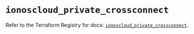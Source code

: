 # `ionoscloud_private_crossconnect`

Refer to the Terraform Registry for docs: [`ionoscloud_private_crossconnect`](https://registry.terraform.io/providers/ionos-cloud/ionoscloud/6.4.13/docs/resources/private_crossconnect).
